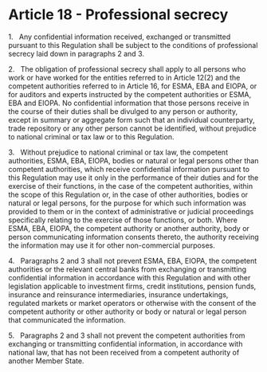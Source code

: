 # Article 18 - Professional secrecy


1.   Any confidential information received, exchanged or transmitted pursuant to this Regulation shall be subject to the conditions of professional secrecy laid down in paragraphs 2 and 3.

2.   The obligation of professional secrecy shall apply to all persons who work or have worked for the entities referred to in Article 12(2) and the competent authorities referred to in Article 16, for ESMA, EBA and EIOPA, or for auditors and experts instructed by the competent authorities or ESMA, EBA and EIOPA. No confidential information that those persons receive in the course of their duties shall be divulged to any person or authority, except in summary or aggregate form such that an individual counterparty, trade repository or any other person cannot be identified, without prejudice to national criminal or tax law or to this Regulation.

3.   Without prejudice to national criminal or tax law, the competent authorities, ESMA, EBA, EIOPA, bodies or natural or legal persons other than competent authorities, which receive confidential information pursuant to this Regulation may use it only in the performance of their duties and for the exercise of their functions, in the case of the competent authorities, within the scope of this Regulation or, in the case of other authorities, bodies or natural or legal persons, for the purpose for which such information was provided to them or in the context of administrative or judicial proceedings specifically relating to the exercise of those functions, or both. Where ESMA, EBA, EIOPA, the competent authority or another authority, body or person communicating information consents thereto, the authority receiving the information may use it for other non-commercial purposes.

4.   Paragraphs 2 and 3 shall not prevent ESMA, EBA, EIOPA, the competent authorities or the relevant central banks from exchanging or transmitting confidential information in accordance with this Regulation and with other legislation applicable to investment firms, credit institutions, pension funds, insurance and reinsurance intermediaries, insurance undertakings, regulated markets or market operators or otherwise with the consent of the competent authority or other authority or body or natural or legal person that communicated the information.

5.   Paragraphs 2 and 3 shall not prevent the competent authorities from exchanging or transmitting confidential information, in accordance with national law, that has not been received from a competent authority of another Member State.
